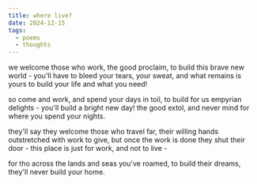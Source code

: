 ```yaml
---
title: where live?
date: 2024-12-15
tags:
  - poems
  - thoughts
---
```


we welcome those who work, the good proclaim,
to build this brave new world - you'll have to bleed
your tears, your sweat, and what remains
is yours to build your life and what you need!

so come and work, and spend your days in toil,
to build for us empyrian delights - 
you'll build a bright new day! the good extol,
and never mind for where you spend your nights.

they'll say they welcome those who travel far,
their willing hands outstretched with work to give,
but once the work is done they shut their door - 
this place is just for work, and not to live -

for tho across the lands and seas you've roamed,
to build their dreams, they'll never build your home.
